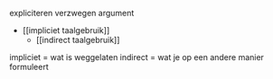 
expliciteren verzwegen argument
- [[impliciet taalgebruik]]
	- [[indirect taalgebruik]]

impliciet = wat is weggelaten
indirect = wat je op een andere manier formuleert